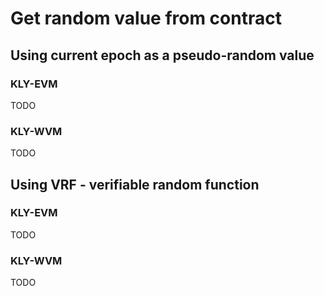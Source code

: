 # Get random value from contract

## Using current epoch as a pseudo-random value

### KLY-EVM

TODO

### KLY-WVM

TODO

## Using VRF - verifiable random function

### KLY-EVM

TODO

### KLY-WVM

TODO
